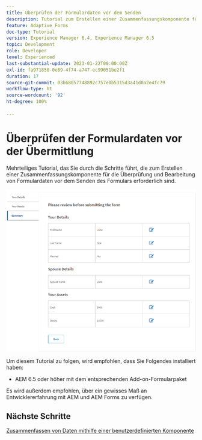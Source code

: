 ```yaml
---
title: Überprüfen der Formulardaten vor dem Senden
description: Tutorial zum Erstellen einer Zusammenfassungskomponente für die Überprüfung von Formulardaten vor der Übermittlung.
feature: Adaptive Forms
doc-type: Tutorial
version: Experience Manager 6.4, Experience Manager 6.5
topic: Development
role: Developer
level: Experienced
last-substantial-update: 2023-01-22T00:00:00Z
exl-id: fa971850-0e89-4f74-a747-ec99051be2f1
duration: 17
source-git-commit: 03b68057748892c757e0b5315d3a41d0a2e4fc79
workflow-type: ht
source-wordcount: '92'
ht-degree: 100%

---
```


# Überprüfen der Formulardaten vor der Übermittlung

Mehrteiliges Tutorial, das Sie durch die Schritte führt, die zum Erstellen einer Zusammenfassungskomponente für die Überprüfung und Bearbeitung von Formulardaten vor dem Senden des Formulars erforderlich sind.

![review-form-data](assets/review-form-data.png)

Um diesem Tutorial zu folgen, wird empfohlen, dass Sie Folgendes installiert haben:

* AEM 6.5 oder höher mit dem entsprechenden Add-on-Formularpaket

Es wird außerdem empfohlen, über ein gewisses Maß an Entwicklererfahrung mit AEM und AEM Forms zu verfügen.

## Nächste Schritte

[Zusammenfassen von Daten mithilfe einer benutzerdefinierten Komponente](./create-component.md)